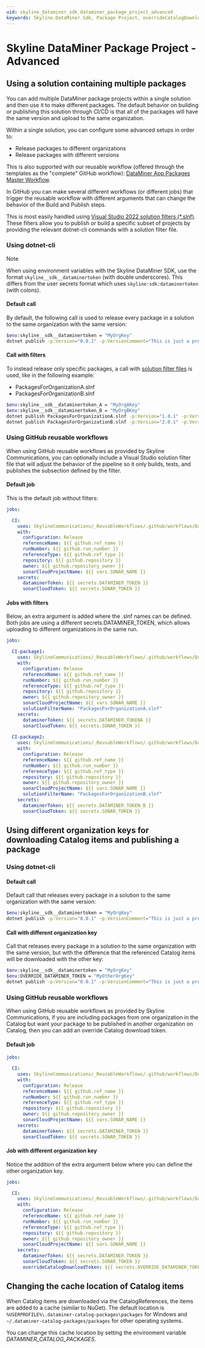 ```yaml
---
uid: skyline_dataminer_sdk_dataminer_package_project_advanced
keywords: Skyline.DataMiner.Sdk, Package Project, overrideCatalogDownloadToken, OVERRIDE_DATAMINER_TOKEN, solutionFilterName
---
```


# Skyline DataMiner Package Project - Advanced

## Using a solution containing multiple packages

You can add multiple DataMiner package projects within a single solution and then use it to make different packages. The default behavior on building or publishing this solution through CI/CD is that all of the packages will have the same version and upload to the same organization.

Within a single solution, you can configure some advanced setups in order to:

- Release packages to different organizations
- Release packages with different versions

This is also supported with our reusable workflow (offered through the templates as the "complete" GitHub workflow): [DataMiner App Packages Master Workflow](xref:github_reusable_workflows_dataminer_app_packages_master_workflow).

In GitHub you can make several different workflows (or different jobs) that trigger the reusable workflow with different arguments that can change the behavior of the Build and Publish steps.

This is most easily handled using [Visual Studio 2022 solution filters (*.slnf)](xref:skyline_dataminer_sdk_solution_filter_files). These filters allow you to publish or build a specific subset of projects by providing the relevant dotnet-cli commands with a solution filter file.

### Using dotnet-cli

> [!NOTE]
> When using environment variables with the Skyline DataMiner SDK, use the format `skyline__sdk__dataminertoken` (with double underscores). This differs from the user secrets format which uses `skyline:sdk:dataminertoken` (with colons).

#### Default call

By default, the following call is used to release every package in a solution to the same organization with the same version:

```bash
$env:skyline__sdk__dataminertoken = "MyOrgKey"
dotnet publish -p:Version="0.0.1" -p:VersionComment="This is just a pre-release version." -p:CatalogPublishKeyName="skyline__sdk__dataminertoken" -p:CatalogDefaultDownloadKeyName="skyline__sdk__dataminertoken"
```

#### Call with filters

To instead release only specific packages, a call with [solution filter files](xref:skyline_dataminer_sdk_solution_filter_files) is used, like in the following example:

- PackagesForOrganizationA.slnf
- PackagesForOrganizationB.slnf

```bash
$env:skyline__sdk__dataminertoken_A = "MyOrgAKey"
$env:skyline__sdk__dataminertoken_B = "MyOrgBKey"
dotnet publish PackagesForOrganizationA.slnf -p:Version="1.0.1" -p:VersionComment="Releasing 1.0.1 for A." -p:CatalogPublishKeyName="skyline__sdk__dataminertoken_A" -p:CatalogDefaultDownloadKeyName="skyline__sdk__dataminertoken_A"
dotnet publish PackagesForOrganizationB.slnf -p:Version="2.0.1" -p:VersionComment="Releasing 2.0.1 for B." -p:CatalogPublishKeyName="skyline__sdk__dataminertoken_B" -p:CatalogDefaultDownloadKeyName="skyline__sdk__dataminertoken_B"
```

### Using GitHub reusable workflows

When using GitHub reusable workflows as provided by Skyline Communications, you can optionally include a Visual Studio solution filter file that will adjust the behavior of the pipeline so it only builds, tests, and publishes the subsection defined by the filter.

#### Default job

This is the default job without filters:

```yml
jobs:

  CI:
    uses: SkylineCommunications/_ReusableWorkflows/.github/workflows/DataMiner App Packages Master Workflow.yml@main
    with:
      configuration: Release
      referenceName: ${{ github.ref_name }}
      runNumber: ${{ github.run_number }}
      referenceType: ${{ github.ref_type }}
      repository: ${{ github.repository }}
      owner: ${{ github.repository_owner }}
      sonarCloudProjectName: ${{ vars.SONAR_NAME }}
    secrets:
      dataminerToken: ${{ secrets.DATAMINER_TOKEN }}
      sonarCloudToken: ${{ secrets.SONAR_TOKEN }}
```

#### Jobs with filters

Below, an extra argument is added where the .slnf names can be defined. Both jobs are using a different secrets.DATAMINER_TOKEN, which allows uploading to different organizations in the same run.

```yml
jobs:

  CI-package1:
    uses: SkylineCommunications/_ReusableWorkflows/.github/workflows/DataMiner App Packages Master Workflow.yml@main
    with:
      configuration: Release
      referenceName: ${{ github.ref_name }}
      runNumber: ${{ github.run_number }}
      referenceType: ${{ github.ref_type }}
      repository: ${{ github.repository }}
      owner: ${{ github.repository_owner }}
      sonarCloudProjectName: ${{ vars.SONAR_NAME }}
      solutionFilterName: "PackagesForOrganizationA.slnf"
    secrets:
      dataminerToken: ${{ secrets.DATAMINER_TOKENA }}
      sonarCloudToken: ${{ secrets.SONAR_TOKEN }} 
  
  CI-package2:
    uses: SkylineCommunications/_ReusableWorkflows/.github/workflows/DataMiner App Packages Master Workflow.yml@main
    with:
      configuration: Release
      referenceName: ${{ github.ref_name }}
      runNumber: ${{ github.run_number }}
      referenceType: ${{ github.ref_type }}
      repository: ${{ github.repository }}
      owner: ${{ github.repository_owner }}
      sonarCloudProjectName: ${{ vars.SONAR_NAME }}
      solutionFilterName: "PackagesForOrganizationB.slnf"
    secrets:
      dataminerToken: ${{ secrets.DATAMINER_TOKEN_B }}
      sonarCloudToken: ${{ secrets.SONAR_TOKEN }} 
```

## Using different organization keys for downloading Catalog items and publishing a package

### Using dotnet-cli

#### Default call

Default call that releases every package in a solution to the same organization with the same version:

```bash
$env:skyline__sdk__dataminertoken = "MyOrgKey"
dotnet publish -p:Version="0.0.1" -p:VersionComment="This is just a pre-release version." -p:CatalogPublishKeyName="skyline__sdk__dataminertoken" -p:CatalogDefaultDownloadKeyName="skyline__sdk__dataminertoken"
```

#### Call with different organization key

Call that releases every package in a solution to the same organization with the same version, but with the difference that the referenced Catalog items will be downloaded with the other key:

```bash
$env:skyline__sdk__dataminertoken = "MyOrgKey"
$env:OVERRIDE_DATAMINER_TOKEN = "MyOtherOrgKey"
dotnet publish -p:Version="0.0.1" -p:VersionComment="This is just a pre-release version." -p:CatalogPublishKeyName="skyline__sdk__dataminertoken" -p:CatalogDefaultDownloadKeyName="OVERRIDE_DATAMINER_TOKEN"
```

### Using GitHub reusable workflows

When using GitHub reusable workflows as provided by Skyline Communications, if you are including packages from one organization in the Catalog but want your package to be published in another organization on Catalog, then you can add an override Catalog download token.

#### Default job

```yml
jobs:

  CI:
    uses: SkylineCommunications/_ReusableWorkflows/.github/workflows/DataMiner App Packages Master Workflow.yml@main
    with:
      configuration: Release
      referenceName: ${{ github.ref_name }}
      runNumber: ${{ github.run_number }}
      referenceType: ${{ github.ref_type }}
      repository: ${{ github.repository }}
      owner: ${{ github.repository_owner }}
      sonarCloudProjectName: ${{ vars.SONAR_NAME }}
    secrets:
      dataminerToken: ${{ secrets.DATAMINER_TOKEN }}
      sonarCloudToken: ${{ secrets.SONAR_TOKEN }}
```

#### Job with different organization key

Notice the addition of the extra argument below where you can define the other organization key.

```yml
jobs:

  CI:
    uses: SkylineCommunications/_ReusableWorkflows/.github/workflows/DataMiner App Packages Master Workflow.yml@main
    with:
      configuration: Release
      referenceName: ${{ github.ref_name }}
      runNumber: ${{ github.run_number }}
      referenceType: ${{ github.ref_type }}
      repository: ${{ github.repository }}
      owner: ${{ github.repository_owner }}
      sonarCloudProjectName: ${{ vars.SONAR_NAME }}
    secrets:
      dataminerToken: ${{ secrets.DATAMINER_TOKEN }}
      sonarCloudToken: ${{ secrets.SONAR_TOKEN }}
      overrideCatalogDownloadToken: ${{ secrets.OVERRIDE_DATAMINER_TOKEN }}
```

## Changing the cache location of Catalog items

When Catalog items are downloaded via the CatalogReferences, the items are added to a cache (similar to NuGet). The default location is `%USERPROFILE%\.dataminer-catalog-packages\packages` for Windows and `~/.dataminer-catalog-packages/packages` for other operating systems.

You can change this cache location by setting the environment variable *DATAMINER_CATALOG_PACKAGES*.
